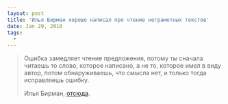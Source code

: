 ```yaml
---
layout: post
title: 'Илья Бирман хорошо написал про чтение неграмотных текстов'
date: Jan 29, 2010
tags:
  - 
---
```


> Ошибка замедляет чтение предложения, потому ты сначала читаешь то слово, которое написано, а не то, которое имел в виду автор, потом обнаруживаешь, что смысла нет, и только тогда исправляешь ошибку.
> 
> Илья Бирман, [отсюда](http://ilyabirman.ru/meanwhile/2010/01/29/1/).
